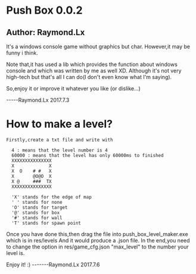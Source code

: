 # Push Box 0.0.2
## Author: Raymond.Lx
It's a windows console game without graphics but char.
However,it may be funny i think.

Note that,it has used a lib which provides the function about windows console and which was written by me as well XD.
Although it's not very high-tech but that's all I can do(I don't even know what I'm saying).

So,enjoy it or improve it whatever you like (or dislike...)

-----Raymond.Lx 2017.7.3

# How to make a level?
```
Firstly,create a txt file and write with
  
  4 : means that the level number is 4
  60000 : means that the level has only 60000ms to finished
  XXXXXXXXXXXXXXX
  X             X
  X  O    # #   X
  X       @O@O  X
  X @     ###  TX
  XXXXXXXXXXXXXXX
   
  'X' stands for the edge of map
  ' ' stands for none
  'O' stands for target
  '@' stands for box
  '#' stands for wall
  'T' stands for spawn point
```
 
  Once you have done this,then drag the file into push_box_level_maker.exe which is in res/levels 
  And it would produce a .json file.
  In the end,you need to change the option in res/game_cfg.json "max_level" to the number your level is.

Enjoy it! :)
-------Raymond.Lx 2017.7.6
